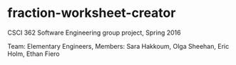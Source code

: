# fraction-worksheet-creator
CSCI 362 Software Engineering group project, Spring 2016

Team: Elementary Engineers,
Members: Sara Hakkoum, Olga Sheehan, Eric Holm, Ethan Fiero
